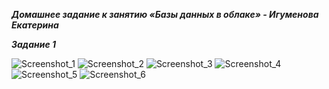 
***Домашнее задание к занятию «Базы данных в облаке» - Игуменова Екатерина***


***Задание 1***

![Screenshot_1](https://github.com/netologygit/DDL-DML/assets/123411071/bd419b21-b4ec-450a-a786-1643758eda64)
![Screenshot_2](https://github.com/netologygit/DDL-DML/assets/123411071/ad773aa9-9d41-47bc-b259-ef778078c4de)
![Screenshot_3](https://github.com/netologygit/DDL-DML/assets/123411071/a3fb3b9d-438a-4a3e-a830-810b17e33f79)
![Screenshot_4](https://github.com/netologygit/DDL-DML/assets/123411071/8bd64cd6-8e54-4b3f-b9bc-ed9cda71ecf1)
![Screenshot_5](https://github.com/netologygit/DDL-DML/assets/123411071/4b93aecb-180b-4fc9-acf2-eaf119884026)
![Screenshot_6](https://github.com/netologygit/DDL-DML/assets/123411071/6dd93e81-4df8-49dd-a9f7-b22b79a7f933)
